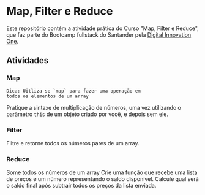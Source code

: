 # Map, Filter e Reduce

Este repositório contém a atividade prática do Curso "Map, Filter e Reduce", que faz parte do Bootcamp fullstack do Santander pela [Digital Innovation One](https://web.dio.me/).

## Atividades

### Map

    Dica: Uitliza-se `map` para fazer uma operação em 
    todos os elementos de um array

Pratique a sintaxe de multiplicação de números, uma vez utilizando o parâmetro `this` de um objeto criado por você, e depois sem ele.

### Filter

Filtre e retorne todos os números pares de um array.

### Reduce

Some todos os números de um array
Crie uma função que recebe uma lista de preços e um número representando o saldo disponível. Calcule qual será o saldo final após subtrair todos os preços da lista enviada.
